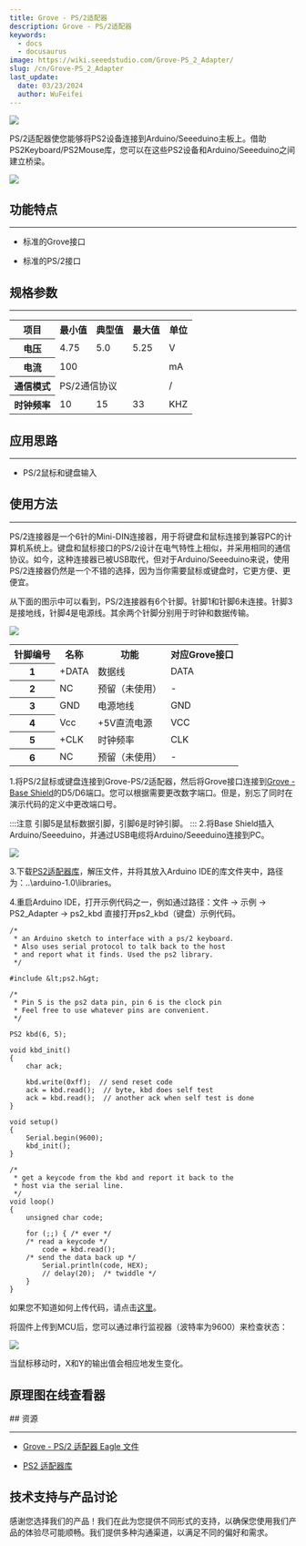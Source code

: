 ```yaml
---
title: Grove - PS/2适配器
description: Grove - PS/2适配器
keywords:
  - docs
  - docusaurus
image: https://wiki.seeedstudio.com/Grove-PS_2_Adapter/
slug: /cn/Grove-PS_2_Adapter
last_update:
  date: 03/23/2024
  author: WuFeifei
---
```

 ![](https://files.seeedstudio.com/wiki/Grove-PS_2_Adapter/img/PS221_sensor.jpg)

PS/2适配器使您能够将PS2设备连接到Arduino/Seeeduino主板上。借助PS2Keyboard/PS2Mouse库，您可以在这些PS2设备和Arduino/Seeeduino之间建立桥梁。

[![](https://files.seeedstudio.com/wiki/Seeed-WiKi/docs/images/300px-Get_One_Now_Banner-ragular.png)](https://www.seeedstudio.com/Grove-PS%262-Adapter-p-966.html)

## 功能特点

---

* 标准的Grove接口

* 标准的PS/2接口

## 规格参数

---
<table  cellspacing="0" width="80%">
<tr>
<th scope="col"> 项目
</th>
<th scope="col"> 最小值
</th>
<th scope="col"> 典型值
</th>
<th scope="col"> 最大值
</th>
<th scope="col"> 单位
</th></tr>
<tr>
<th scope="row"> 电压
</th>
<td> 4.75
</td>
<td> 5.0
</td>
<td> 5.25
</td>
<td> V
</td></tr>
<tr>
<th scope="row"> 电流
</th>
<td colspan="3"> 100
</td>
<td> mA
</td></tr>
<tr>
<th scope="row"> 通信模式
</th>
<td colspan="3">  PS/2通信协议
</td>
<td> /
</td></tr>
<tr>
<th scope="row"> 时钟频率
</th>
<td> 10
</td>
<td> 15
</td>
<td> 33
</td>
<td> KHZ
</td></tr></table>

## 应用思路

---

* PS/2鼠标和键盘输入

## 使用方法

---
PS/2连接器是一个6针的Mini-DIN连接器，用于将键盘和鼠标连接到兼容PC的计算机系统上。键盘和鼠标接口的PS/2设计在电气特性上相似，并采用相同的通信协议。如今，这种连接器已被USB取代，但对于Arduino/Seeeduino来说，使用PS/2连接器仍然是一个不错的选择，因为当你需要鼠标或键盘时，它更方便、更便宜。

从下面的图示中可以看到，PS/2连接器有6个针脚。针脚1和针脚6未连接。针脚3是接地线，针脚4是电源线。其余两个针脚分别用于时钟和数据传输。

 ![](https://files.seeedstudio.com/wiki/Grove-PS_2_Adapter/img/MiniDIN-6_Connector.svg.png)

<table  cellspacing="0" width="702">
<tr>
<th scope="col"> 针脚编号
</th>
<th scope="col"> 名称	
</th>
<th scope="col"> 功能
</th>
<th scope="col"> 对应Grove接口
</th></tr>
<tr>
<th scope="row"> 1
</th>
<td> +DATA
</td>
<td> 数据线
</td>
<td> DATA
</td></tr>
<tr>
<th scope="row"> 2
</th>
<td> NC
</td>
<td> 预留（未使用）
</td>
<td> -
</td></tr>
<tr>
<th scope="row"> 3
</th>
<td> GND
</td>
<td> 电源地线
</td>
<td> GND
</td></tr>
<tr>
<th scope="row"> 4
</th>
<td> Vcc
</td>
<td> +5V直流电源	
</td>
<td> VCC
</td></tr>
<tr>
<th scope="row"> 5
</th>
<td> +CLK</td>
<td> 时钟频率
</td>
<td> CLK
</td></tr>
<tr>
<th scope="row"> 6
</th>
<td> NC
</td>
<td> 预留（未使用）	
</td>
<td> -
</td></tr></table>

1.将PS/2鼠标或键盘连接到Grove-PS/2适配器，然后将Grove接口连接到[Grove - Base Shield](https://www.seeedstudio.com/depot/grove-base-shield-p-754.html?cPath=132_134)的D5/D6端口。您可以根据需要更改数字端口。但是，别忘了同时在演示代码的定义中更改端口号。

:::注意
     引脚5是鼠标数据引脚，引脚6是时钟引脚。
:::
 2.将Base Shield插入Arduino/Seeeduino，并通过USB电缆将Arduino/Seeeduino连接到PC。

![](https://files.seeedstudio.com/wiki/Grove-PS_2_Adapter/img/PS2_sensorss.jpg)

3.下载[PS2适配器库](https://files.seeedstudio.com/wiki/Grove-PS_2_Adapter/res/PS2_Adapter_Library.zip)，解压文件，并将其放入Arduino IDE的库文件夹中，路径为：..\arduino-1.0\libraries。

4.重启Arduino IDE，打开示例代码之一，例如通过路径：文件 -> 示例 -> PS2_Adapter -> ps2_kbd 直接打开ps2_kbd（键盘）示例代码。

```
/*
 * an Arduino sketch to interface with a ps/2 keyboard.
 * Also uses serial protocol to talk back to the host
 * and report what it finds. Used the ps2 library.
 */

#include &lt;ps2.h&gt;

/*
 * Pin 5 is the ps2 data pin, pin 6 is the clock pin
 * Feel free to use whatever pins are convenient.
 */

PS2 kbd(6, 5);

void kbd_init()
{
    char ack;

    kbd.write(0xff);  // send reset code
    ack = kbd.read();  // byte, kbd does self test
    ack = kbd.read();  // another ack when self test is done
}

void setup()
{
    Serial.begin(9600);
    kbd_init();
}

/*
 * get a keycode from the kbd and report it back to the
 * host via the serial line.
 */
void loop()
{
    unsigned char code;

    for (;;) { /* ever */
    /* read a keycode */
        code = kbd.read();
    /* send the data back up */
        Serial.println(code, HEX);
        // delay(20);  /* twiddle */
    }
}
```

如果您不知道如何上传代码，请点击[这里](https://www.seeedstudio.com/wiki/Upload_Code)。

将固件上传到MCU后，您可以通过串行监视器（波特率为9600）来检查状态：

 ![](https://files.seeedstudio.com/wiki/Grove-PS_2_Adapter/img/Result.jpg)

当鼠标移动时，X和Y的输出值会相应地发生变化。

## 原理图在线查看器

<div className="altium-ecad-viewer" data-project-src="https://files.seeedstudio.com/wiki/Grove-PS_2_Adapter/res/Grove-PS2_Adapter_eagle_file.zip" style={{borderRadius: '0px 0px 4px 4px', height: 500, borderStyle: 'solid', borderWidth: 1, borderColor: 'rgb(241, 241, 241)', overflow: 'hidden', maxWidth: 1280, maxHeight: 700, boxSizing: 'border-box'}}>
</div>
## 资源

---

* [Grove - PS/2 适配器 Eagle 文件](https://files.seeedstudio.com/wiki/Grove-PS_2_Adapter/res/Grove-PS2_Adapter_eagle_file.zip)

* [PS2 适配器库](https://files.seeedstudio.com/wiki/Grove-PS_2_Adapter/res/PS2_Adapter_Library.zip)

## 技术支持与产品讨论

感谢您选择我们的产品！我们在此为您提供不同形式的支持，以确保您使用我们产品的体验尽可能顺畅。我们提供多种沟通渠道，以满足不同的偏好和需求。

<div class="button_tech_support_container">
<a href="https://forum.seeedstudio.com/" class="button_forum"></a> 
<a href="https://www.seeedstudio.com/contacts" class="button_email"></a>
</div>

<div class="button_tech_support_container">
<a href="https://discord.gg/eWkprNDMU7" class="button_discord"></a> 
<a href="https://github.com/Seeed-Studio/wiki-documents/discussions/69" class="button_discussion"></a>
</div>
